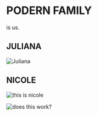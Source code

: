 
# PODERN FAMILY
is us.

## JULIANA
![Juliana](https://files.slack.com/files-pri/T0HTW3H0V-FNQN5TSHW/5d4b7086.jpg?pub_secret=6f3c6ef886)



## NICOLE
![this is nicole](https://files.slack.com/files-pri/T0HTW3H0V-FNSHXDFF1/5d4b7113.jpg?pub_secret=2931059e8f)

![does this work?](https://files.slack.com/files-pri/T0HTW3H0V-FNUJ24EHZ/marlon-demo_360.gif?pub_secret=f27700795a)
<!--stackedit_data:
eyJoaXN0b3J5IjpbMTM0MzYwODNdfQ==
-->